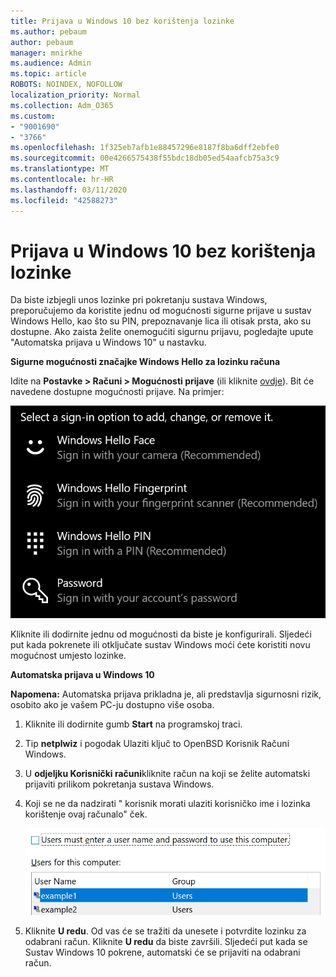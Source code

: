 ```yaml
---
title: Prijava u Windows 10 bez korištenja lozinke
ms.author: pebaum
author: pebaum
manager: mnirkhe
ms.audience: Admin
ms.topic: article
ROBOTS: NOINDEX, NOFOLLOW
localization_priority: Normal
ms.collection: Adm_O365
ms.custom:
- "9001690"
- "3766"
ms.openlocfilehash: 1f325eb7afb1e88457296e8187f8ba6dff2ebfe0
ms.sourcegitcommit: 00e4266575438f55bdc18db05ed54aafcb75a3c9
ms.translationtype: MT
ms.contentlocale: hr-HR
ms.lasthandoff: 03/11/2020
ms.locfileid: "42588273"
---
```

# <a name="sign-in-to-windows-10-without-using-a-password"></a>Prijava u Windows 10 bez korištenja lozinke

Da biste izbjegli unos lozinke pri pokretanju sustava Windows, preporučujemo da koristite jednu od mogućnosti sigurne prijave u sustav Windows Hello, kao što su PIN, prepoznavanje lica ili otisak prsta, ako su dostupne. Ako zaista želite onemogućiti sigurnu prijavu, pogledajte upute "Automatska prijava u Windows 10" u nastavku.

**Sigurne mogućnosti značajke Windows Hello za lozinku računa**

Idite na **Postavke > Računi > Mogućnosti prijave** (ili kliknite [ovdje](ms-settings:signinoptions?activationSource=GetHelp)). Bit će navedene dostupne mogućnosti prijave. Na primjer:

![Opcije prijave.](media/sign-in-options.png)

Kliknite ili dodirnite jednu od mogućnosti da biste je konfigurirali. Sljedeći put kada pokrenete ili otključate sustav Windows moći ćete koristiti novu mogućnost umjesto lozinke. 

**Automatska prijava u Windows 10**

**Napomena:** Automatska prijava prikladna je, ali predstavlja sigurnosni rizik, osobito ako je vašem PC-ju dostupno više osoba. 

1. Kliknite ili dodirnite gumb **Start** na programskoj traci.

2. Tip **netplwiz** i pogodak Ulaziti ključ to OpenBSD Korisnik Računi Windows.

3. U **odjeljku Korisnički računi**kliknite račun na koji se želite automatski prijaviti prilikom pokretanja sustava Windows.

4. Koji se ne da nadzirati " korisnik morati ulaziti korisničko ime i lozinka korištenje ovaj računalo" ček.

    ![Korisnici moraju unijeti opciju korisničkog imena i lozinke.](media/users-must-enter-username.png)

5. Kliknite **U redu**. Od vas će se tražiti da unesete i potvrdite lozinku za odabrani račun. Kliknite **U redu** da biste završili. Sljedeći put kada se Sustav Windows 10 pokrene, automatski će se prijaviti na odabrani račun.
